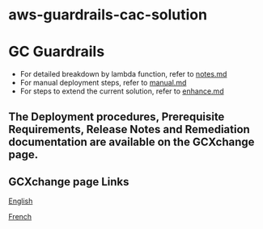 # aws-guardrails-cac-solution

# GC Guardrails

- For detailed breakdown by lambda function, refer to [notes.md](./doc/NOTES.md)
- For manual deployment steps, refer to [manual.md](./doc/MANUAL.md)
- For steps to extend the current solution, refer to [enhance.md](./doc/ENHANCE.md)

## The Deployment procedures, Prerequisite Requirements, Release Notes and Remediation documentation are available on the GCXchange page.

## GCXchange page Links
[English](https://gcxgce.sharepoint.com/teams/10001628/SitePages/AWS%20Compliance%20as%20Code.aspx?e=xpeDGg&share=Ef_KEBAcfjdAnH0TRl9no3EBj6WQDDNp1_DopGPS-Ihobw)

[French](https://gcxgce.sharepoint.com/teams/10001628/SitePages/FR_AWS%20Compliance%20as%20Code.aspx?csf=1&web=1&share=EbxoKhGcnuJGvIM9VtAfgEUBDdLwP0cVuZa_O3yz8jm60Q&e=Y4MyRB)


